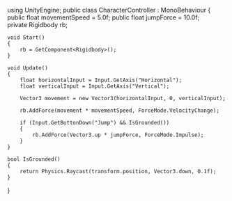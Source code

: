 using UnityEngine;
public class CharacterController : MonoBehaviour 
{
public float movementSpeed = 5.0f;
public float jumpForce = 10.0f;   
   private Rigidbody rb;

    void Start()
    {
        rb = GetComponent<Rigidbody>();
    }

    void Update()
    {
        float horizontalInput = Input.GetAxis("Horizontal");
        float verticalInput = Input.GetAxis("Vertical");

        Vector3 movement = new Vector3(horizontalInput, 0, verticalInput);

        rb.AddForce(movement * movementSpeed, ForceMode.VelocityChange);

        if (Input.GetButtonDown("Jump") && IsGrounded())
        {
            rb.AddForce(Vector3.up * jumpForce, ForceMode.Impulse);
        }
    }

    bool IsGrounded()
    {
        return Physics.Raycast(transform.position, Vector3.down, 0.1f);
    }
}
